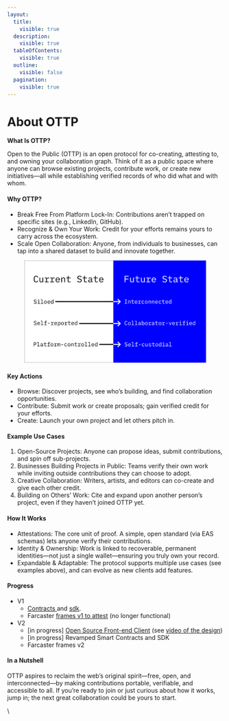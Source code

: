 ```yaml
---
layout:
  title:
    visible: true
  description:
    visible: true
  tableOfContents:
    visible: true
  outline:
    visible: false
  pagination:
    visible: true
---
```


# About OTTP

**What Is OTTP?**

Open to the Public (OTTP) is an open protocol for co-creating, attesting to, and owning your collaboration graph. Think of it as a public space where anyone can browse existing projects, contribute work, or create new initiatives—all while establishing verified records of who did what and with whom.

#### Why OTTP?

* Break Free From Platform Lock-In: Contributions aren’t trapped on specific sites (e.g., LinkedIn, GitHub).
* Recognize & Own Your Work: Credit for your efforts remains yours to carry across the ecosystem.
* Scale Open Collaboration: Anyone, from individuals to businesses, can tap into a shared dataset to build and innovate together.



<figure><img src=".gitbook/assets/ottp-current-state-to-future-state.png" alt="Current State to Future State: Siloed to Interconnected, Self-reported to Collaborator-verified, Platform-controlled to Self-custodial"><figcaption></figcaption></figure>

#### Key Actions

* Browse: Discover projects, see who’s building, and find collaboration opportunities.
* Contribute: Submit work or create proposals; gain verified credit for your efforts.
* Create: Launch your own project and let others pitch in.

#### Example Use Cases

1. Open-Source Projects: Anyone can propose ideas, submit contributions, and spin off sub-projects.
2. Businesses Building Projects in Public: Teams verify their own work while inviting outside contributions they can choose to adopt.
3. Creative Collaboration: Writers, artists, and editors can co-create and give each other credit.
4. Building on Others’ Work: Cite and expand upon another person’s project, even if they haven’t joined OTTP yet.

#### How It Works

* Attestations: The core unit of proof. A simple, open standard (via EAS schemas) lets anyone verify their contributions.
* Identity & Ownership: Work is linked to recoverable, permanent identities—not just a single wallet—ensuring you truly own your record.
* Expandable & Adaptable: The protocol supports multiple use cases (see examples above), and can evolve as new clients add features.

#### Progress

* V1&#x20;
  * [Contracts ](https://github.com/opentothepublic/contracts)and [sdk](https://github.com/opentothepublic/ottp-sdk).
  * Farcaster [frames v1 to attest](https://warpcast.com/ottp/0x20ab0361) (no longer functional)
* V2
  * \[in progress] [Open Source Front-end Client](https://github.com/opentothepublic/ottp-web-client) (see [video of the design](https://www.youtube.com/watch?v=Qgb6xj09eks))
  * \[in progress] Revamped Smart Contracts and SDK
  * Farcaster frames v2

#### In a Nutshell

OTTP aspires to reclaim the web’s original spirit—free, open, and interconnected—by making contributions portable, verifiable, and accessible to all. If you’re ready to join or just curious about how it works, jump in; the next great collaboration could be yours to start.

\


